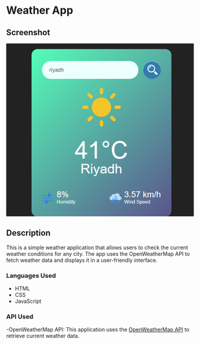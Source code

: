 # Weather App
## Screenshot
![Screenshot of the run](https://github.com/AbeerSaleh-0/Weather-App/blob/3efc3be9f177bac6611d916d6c0532c9a846fa10/Screenshot1.png)
## Description
This is a simple weather application that allows users to check the current weather conditions for any city. The app uses the OpenWeatherMap API to fetch weather data and displays it in a user-friendly interface.
### Languages Used
- HTML
- CSS
- JavaScript
### API Used
-OpenWeatherMap API: This application uses the [OpenWeatherMap API](https://openweathermap.org/api) to retrieve current weather data.
